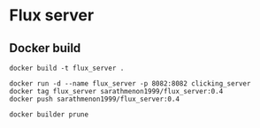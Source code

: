 # Flux server

## Docker build

```
docker build -t flux_server .
```

```
docker run -d --name flux_server -p 8082:8082 clicking_server
docker tag flux_server sarathmenon1999/flux_server:0.4
docker push sarathmenon1999/flux_server:0.4
```

```
docker builder prune
```